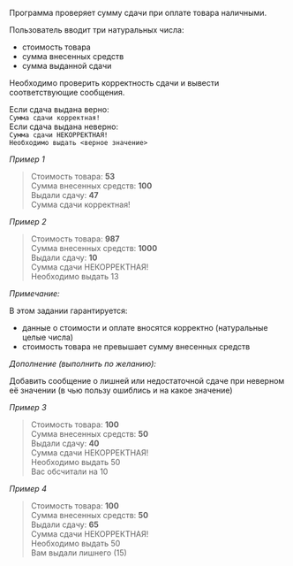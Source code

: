 Программа проверяет сумму сдачи при оплате товара наличными.

Пользователь вводит три натуральных числа: 
* стоимость товара
* сумма внесенных средств
* сумма выданной сдачи

Необходимо проверить корректность сдачи и вывести соответствующие сообщения. 

Если сдача выдана верно:  
`Сумма сдачи корректная!`  
Если сдача выдана неверно:  
```Сумма сдачи НЕКОРРЕКТНАЯ!```  
```Необходимо выдать <верное значение>```

_Пример 1_
> Стоимость товара: **53**  
> Сумма внесенных средств: **100**    
> Выдали сдачу: **47**  
> Сумма сдачи корректная!    

_Пример 2_
> Стоимость товара: **987**  
> Сумма внесенных средств: **1000**    
> Выдали сдачу: **10**  
> Сумма сдачи НЕКОРРЕКТНАЯ!  
> Необходимо выдать 13

_Примечание:_  

В этом задании гарантируется:
* данные о стоимости и оплате вносятся корректно (натуральные целые числа)
* стоимость товара не превышает сумму внесенных средств

_Дополнение (выполнить по желанию):_

Добавить сообщение о лишней или недостаточной сдаче при неверном её значении (в чью пользу ошиблись и на какое значение)

_Пример 3_
> Стоимость товара: **100**  
> Сумма внесенных средств: **50**    
> Выдали сдачу: **40**  
> Сумма сдачи НЕКОРРЕКТНАЯ!  
> Необходимо выдать 50  
> Вас обсчитали на 10

_Пример 4_
> Стоимость товара: **100**  
> Сумма внесенных средств: **50**    
> Выдали сдачу: **65**  
> Сумма сдачи НЕКОРРЕКТНАЯ!  
> Необходимо выдать 50  
> Вам выдали лишнего (15)
